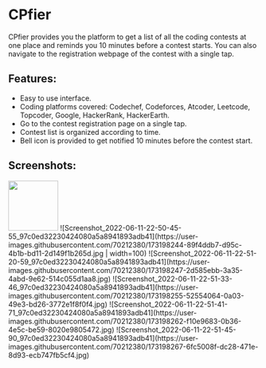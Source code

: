 # CPfier
CPfier provides you the platform to get a list of all the coding contests at one place and reminds you 10 minutes before a contest starts. You can also navigate to the registration webpage of the contest with a single tap.

## Features:
* Easy to use interface.
* Coding platforms covered: Codechef, Codeforces, Atcoder, Leetcode, Topcoder, Google, HackerRank, HackerEarth.
* Go to the contest registration page on a single tap.
* Contest list is organized according to time.
* Bell icon is provided to get notified 10 minutes before the contest start.

## Screenshots:

<img src="[https://your-image-url.type](https://user-images.githubusercontent.com/70212380/173198224-911dda96-8a61-48fa-aea7-c75c19d6ddec.jpg)" width="100" height="100">
<!-- ![Screenshot_2022-06-11-22-50-39-92_97c0ed32230424080a5a8941893adb41](https://user-images.githubusercontent.com/70212380/173198224-911dda96-8a61-48fa-aea7-c75c19d6ddec.jpg | width=100) -->
![Screenshot_2022-06-11-22-50-45-55_97c0ed32230424080a5a8941893adb41](https://user-images.githubusercontent.com/70212380/173198244-89f4ddb7-d95c-4b1b-bd11-2d149f1b265d.jpg | width=100)
![Screenshot_2022-06-11-22-51-20-59_97c0ed32230424080a5a8941893adb41](https://user-images.githubusercontent.com/70212380/173198247-2d585ebb-3a35-4abd-9e62-514c055d1aa8.jpg)
![Screenshot_2022-06-11-22-51-33-46_97c0ed32230424080a5a8941893adb41](https://user-images.githubusercontent.com/70212380/173198255-52554064-0a03-49e3-bd26-3772e1f8f0f4.jpg)
![Screenshot_2022-06-11-22-51-41-71_97c0ed32230424080a5a8941893adb41](https://user-images.githubusercontent.com/70212380/173198262-f10e9683-0b36-4e5c-be59-8020e9805472.jpg)
![Screenshot_2022-06-11-22-51-45-90_97c0ed32230424080a5a8941893adb41](https://user-images.githubusercontent.com/70212380/173198267-6fc5008f-dc28-471e-8d93-ecb747fb5cf4.jpg)
